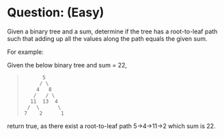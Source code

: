 # Question: (Easy)

Given a binary tree and a sum, determine if the tree has a root-to-leaf path such that adding up all the values along the path equals the given sum.

For example:

Given the below binary tree and sum = 22,

>           5       
>          / \      
>         4   8    
>        /   / \    
>       11  13  4   
>      /  \      \  
>     7    2      1  

return true, as there exist a root-to-leaf path 5->4->11->2 which sum is 22.





